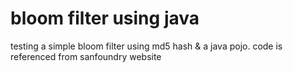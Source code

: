 # bloom filter using java

testing a simple bloom filter using md5 hash & a java pojo.
code is referenced from sanfoundry website
